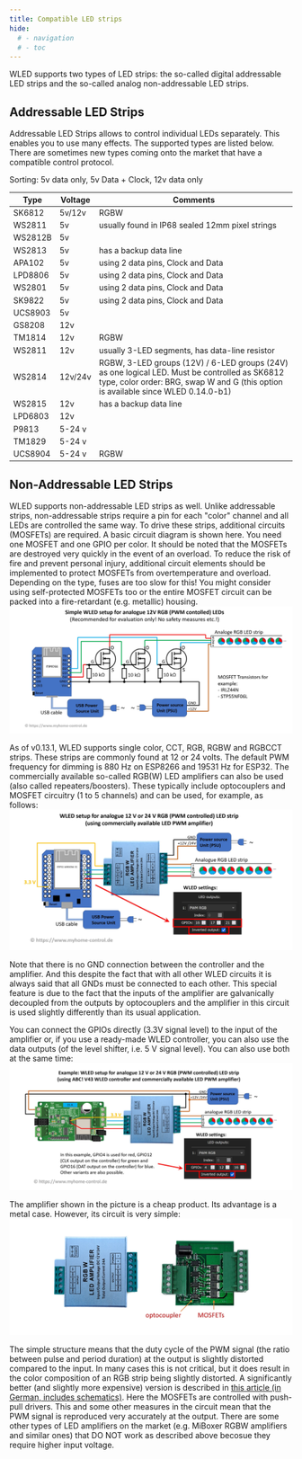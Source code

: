 ```yaml
---
title: Compatible LED strips
hide:
  # - navigation
  # - toc
---
```


WLED supports two types of LED strips: the so-called digital addressable LED strips and the so-called analog non-addressable LED strips.

## Addressable LED Strips

Addressable LED Strips allows to control individual LEDs separately. This enables you to use many effects. The supported types are listed below. There are sometimes new types coming onto the market that have a compatible control protocol.

Sorting: 5v data only, 5v Data + Clock, 12v data only

| Type | Voltage | Comments |
|---|---|---|
SK6812 | 5v/12v | RGBW
WS2811 | 5v | usually found in IP68 sealed 12mm pixel strings
WS2812B | 5v |
WS2813 | 5v | has a backup data line
APA102 | 5v | using 2 data pins, Clock and Data
LPD8806 | 5v | using 2 data pins, Clock and Data
WS2801 | 5v | using 2 data pins, Clock and Data
SK9822 | 5v | using 2 data pins, Clock and Data
UCS8903 | 5v |
GS8208 | 12v |
TM1814 | 12v | RGBW
WS2811 | 12v | usually 3-LED segments, has data-line resistor
WS2814 | 12v/24v | RGBW, 3-LED groups (12V) / 6-LED groups (24V) as one logical LED. Must be controlled as SK6812 type, color order: BRG, swap W and G (this option is available since WLED 0.14.0-b1) 
WS2815 | 12v | has a backup data line
LPD6803 | 12v |
P9813 | 5-24 v |
TM1829 | 5-24 v |
UCS8904 | 5-24 v | RGBW

## Non-Addressable LED Strips

WLED supports non-addressable LED strips as well. Unlike addressable strips, non-addressable strips require a pin for each "color" channel and all LEDs are controlled the same way. To drive these strips, additional circuits (MOSFETs) are required. A basic circuit diagram is shown here. You need one MOSFET and one GPIO per color. It should be noted that the MOSFETs are destroyed very quickly in the event of an overload. To reduce the risk of fire and prevent personal injury, additional circuit elements should be implemented to protect MOSFETs from overtemperature and overload. Depending on the type, fuses are too slow for this! You might consider using self-protected MOSFETs too or the entire MOSFET circuit can be packed into a fire-retardant (e.g. metallic) housing.
![Controlling analog LED strios](../assets/images/content/pic29.jpg)

As of v0.13.1, WLED supports single color, CCT, RGB, RGBW and RGBCCT strips. These strips are commonly found at 12 or 24 volts.
The default PWM frequency for dimming is 880 Hz on ESP8266 and 19531 Hz for ESP32.
The commercially available so-called RGB(W) LED amplifiers can also be used (also called repeaters/boosters). These typically include optocouplers and MOSFET circuitry (1 to 5 channels) and can be used, for example, as follows:
![Controlling analog LED strios](../assets/images/content/pic44.jpg)

Note that there is no GND connection between the controller and the amplifier. And this despite the fact that with all other WLED circuits it is always said that all GNDs must be connected to each other. This special feature is due to the fact that the inputs of the amplifier are galvanically decoupled from the outputs by optocouplers and the amplifier in this circuit is used slightly differently than its usual application.

You can connect the GPIOs directly (3.3V signal level) to the input of the amplifier or, if you use a ready-made WLED controller, you can also use the data outputs (of the level shifter, i.e. 5 V signal level). You can also use both at the same time:
![Controlling analog LED strios](../assets/images/content/pic46.jpg)

The amplifier shown in the picture is a cheap product. Its advantage is a metal case. However, its circuit is very simple:
![Controlling analog LED strios](../assets/images/content/pic48.jpg)

The simple structure means that the duty cycle of the PWM signal (the ratio between pulse and period duration) at the output is slightly distorted compared to the input. In many cases this is not critical, but it does result in the color composition of an RGB strip being slightly distorted. A significantly better (and slightly more expensive) version is described in <a href="https://files2.elv.com/public/14/1431/143195/Internet/143195_led_rgbw_repeater.pdf" target="_blank">this article (in German, includes schematics)</a>. Here the MOSFETs are controlled with push-pull drivers. This and some other measures in the circuit mean that the PWM signal is reproduced very accurately at the output.
There are some other types of LED amplifiers on the market (e.g. MiBoxer RGBW amplifiers and similar ones) that DO NOT work as described above becosue they require higher input voltage.
